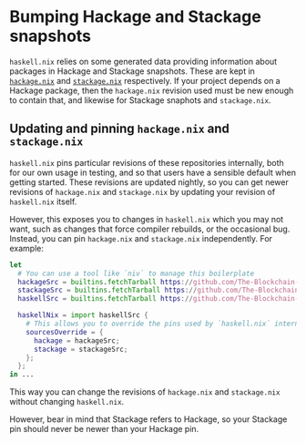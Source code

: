 # Bumping Hackage and Stackage snapshots

`haskell.nix` relies on some generated data providing information about packages in Hackage and Stackage snapshots.
These are kept in [`hackage.nix`](https://github.com/The-Blockchain-Company/hackage.nix) and [`stackage.nix`](https://github.com/The-Blockchain-Company/stackage.nix) respectively.
If your project depends on a Hackage package, then the `hackage.nix` revision used must be new enough to contain that, and likewise for Stackage snaphots and `stackage.nix`.

## Updating and pinning `hackage.nix` and `stackage.nix`

`haskell.nix` pins particular revisions of these repositories internally, both for our own usage in testing, and so that users have a sensible default when getting started.
These revisions are updated nightly, so you can get newer revisions of `hackage.nix` and `stackage.nix` by updating your revision of `haskell.nix` itself.

However, this exposes you to changes in `haskell.nix` which you may not want, such as changes that force compiler rebuilds, or the occasional bug.
Instead, you can pin `hackage.nix` and `stackage.nix` independently. For example:

```nix
let
  # You can use a tool like `niv` to manage this boilerplate
  hackageSrc = builtins.fetchTarball https://github.com/The-Blockchain-Company/hackage.nix/archive/master.tar.gz;
  stackageSrc = builtins.fetchTarball https://github.com/The-Blockchain-Company/stackage.nix/archive/master.tar.gz;
  haskellSrc = builtins.fetchTarball https://github.com/The-Blockchain-Company/haskell.nix/archive/master.tar.gz;

  haskellNix = import haskellSrc {
    # This allows you to override the pins used by `haskell.nix` internally
    sourcesOverride = {
      hackage = hackageSrc;
      stackage = stackageSrc;
    };
  };
in ...
```

This way you can change the revisions of `hackage.nix` and `stackage.nix`
without changing `haskell.nix`.

However, bear in mind that Stackage refers to Hackage, so your Stackage pin
should never be newer than your Hackage pin.
